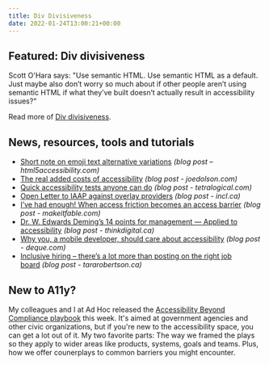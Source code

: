 ```yaml
---
title: Div Divisiveness
date: 2022-01-24T13:00:21+00:00
---
```


## Featured: Div divisiveness

Scott O'Hara says: "Use semantic HTML. Use semantic HTML as a default. Just maybe also don’t worry so much about if other people aren’t using semantic HTML if what they’ve built doesn’t actually result in accessibility issues?"

Read more of [Div divisiveness](https://www.scottohara.me/blog/2022/01/20/divisive.html).

## News, resources, tools and tutorials

- [Short note on emoji text alternative variations](https://html5accessibility.com/stuff/2022/01/17/short-note-on-emoji-text-alternative-variations/) *(blog post – html5accessibility.com)*
- [The real added costs of accessibility](https://www.joedolson.com/2022/01/the-real-added-costs-of-accessibility/) _(blog post - joedolson.com)_
- [Quick accessibility tests anyone can do](https://tetralogical.com/blog/2022/01/18/quick-accessibility-tests-anyone-can-do/) *(blog post - tetralogical.com)*
- [Open Letter to IAAP against overlay providers](https://incl.ca/open-letter-to-iaap-against-overlay-providers/) *(blog post - incl.ca)*
- [I’ve had enough! When access friction becomes an access barrier](https://makeitfable.com/article/ive-had-enough-when-access-friction-becomes-an-access-barrier/) *(blog post - makeitfable.com)*
- [Dr. W. Edwards Deming’s 14 points for management — Applied to accessibility](https://thinkdigital.ca/dr-demings-14-points-applied-to-accessibility/) *(blog post - thinkdigital.ca)*
- [Why you, a mobile developer, should care about accessibility](https://www.deque.com/blog/why-you-a-mobile-developer-should-care-about-accessibility/) *(blog post - deque.com)*
- [Inclusive hiring – there’s a lot more than posting on the right job board](https://tararobertson.ca/2022/inclusive-hiring-assess-culture/) *(blog post - tararobertson.ca)*

## New to A11y?

My colleagues and I at Ad Hoc released the [Accessibility Beyond Compliance playbook](https://adhoc.team/playbook-accessibility/) this week. It's aimed at government agencies and other civic organizations, but if you're new to the accessibility space, you can get a lot out of it. My two favorite parts: The way we framed the plays so they apply to wider areas like products, systems, goals and teams. Plus, how we offer counerplays to common barriers you might encounter.
